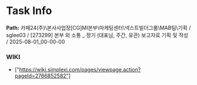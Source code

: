 # Task Info

**Path:** 카페24(주)\본사사업장\[CG]MI본부\마케팅센터\넥스트빌더그룹\MAB팀\기획 / sglee03 / [273299] 본부 외 소통 _ 정기 (대표님, 주간, 유관) 보고자료 기획 및 작성 / 2025-08-01_00-00-00

### WIKI
- ["https://wiki.simplexi.com/pages/viewpage.action?pageId=2766852582"]

